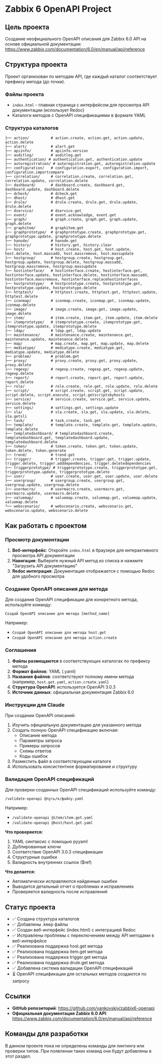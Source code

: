# Zabbix 6 OpenAPI Project

## Цель проекта

Создание неофициального OpenAPI описания для Zabbix 6.0 API на основе официальной документации:
https://www.zabbix.com/documentation/6.0/en/manual/api/reference

## Структура проекта

Проект организован по методам API, где каждый каталог соответствует префиксу метода (до точки).

### Файлы проекта

- `index.html` - главная страница с интерфейсом для просмотра API документации (использует Redoc)
- Каталоги методов с OpenAPI спецификациями в формате YAML

### Структура каталогов

```
├── action/          # action.create, action.get, action.update, action.delete
├── alert/           # alert.get
├── apiinfo/         # apiinfo.version
├── auditlog/        # auditlog.get
├── authentication/ # authentication.get, authentication.update
├── autoregistration/ # autoregistration.get, autoregistration.update
├── configuration/   # configuration.export, configuration.import, configuration.importcompare
├── correlation/     # correlation.create, correlation.get, correlation.update, correlation.delete
├── dashboard/       # dashboard.create, dashboard.get, dashboard.update, dashboard.delete
├── dcheck/          # dcheck.get
├── dhost/           # dhost.get
├── drule/           # drule.create, drule.get, drule.update, drule.delete
├── dservice/        # dservice.get
├── event/           # event.acknowledge, event.get
├── graph/           # graph.create, graph.get, graph.update, graph.delete
├── graphitem/       # graphitem.get
├── graphprototype/  # graphprototype.create, graphprototype.get, graphprototype.update, graphprototype.delete
├── hanode/          # hanode.get
├── history/         # history.get, history.clear
├── host/            # host.create, host.get, host.update, host.delete, host.massadd, host.massremove, host.massupdate
├── hostgroup/       # hostgroup.create, hostgroup.get, hostgroup.update, hostgroup.delete, hostgroup.massadd, hostgroup.massremove, hostgroup.massupdate
├── hostinterface/   # hostinterface.create, hostinterface.get, hostinterface.update, hostinterface.delete, hostinterface.massadd, hostinterface.massremove, hostinterface.replacehostinterfaces
├── hostprototype/   # hostprototype.create, hostprototype.get, hostprototype.update, hostprototype.delete
├── httptest/        # httptest.create, httptest.get, httptest.update, httptest.delete
├── iconmap/         # iconmap.create, iconmap.get, iconmap.update, iconmap.delete
├── image/           # image.create, image.get, image.update, image.delete
├── item/            # item.create, item.get, item.update, item.delete
├── itemprototype/   # itemprototype.create, itemprototype.get, itemprototype.update, itemprototype.delete
├── ldap/            # ldap.get, ldap.update
├── maintenance/     # maintenance.create, maintenance.get, maintenance.update, maintenance.delete
├── map/             # map.create, map.get, map.update, map.delete
├── mediatype/       # mediatype.create, mediatype.get, mediatype.update, mediatype.delete
├── problem/         # problem.get
├── proxy/           # proxy.create, proxy.get, proxy.update, proxy.delete
├── regexp/          # regexp.create, regexp.get, regexp.update, regexp.delete
├── report/          # report.create, report.get, report.update, report.delete
├── role/            # role.create, role.get, role.update, role.delete
├── script/          # script.create, script.get, script.update, script.delete, script.execute, script.getscriptsbyhosts
├── service/         # service.create, service.get, service.update, service.delete
├── settings/        # settings.get, settings.update
├── sla/             # sla.create, sla.get, sla.update, sla.delete, sla.getsli
├── task/            # task.create, task.get
├── template/        # template.create, template.get, template.update, template.delete
├── templatedashboard/ # templatedashboard.create, templatedashboard.get, templatedashboard.update, templatedashboard.delete
├── token/           # token.create, token.get, token.update, token.delete, token.generate
├── trend/           # trend.get
├── trigger/         # trigger.create, trigger.get, trigger.update, trigger.delete, trigger.adddependencies, trigger.deletedependencies
├── triggerprototype/ # triggerprototype.create, triggerprototype.get, triggerprototype.update, triggerprototype.delete
├── user/            # user.create, user.get, user.update, user.delete
├── usergroup/       # usergroup.create, usergroup.get, usergroup.update, usergroup.delete
├── usermacro/       # usermacro.create, usermacro.get, usermacro.update, usermacro.delete
├── valuemap/        # valuemap.create, valuemap.get, valuemap.update, valuemap.delete
└── webscenario/     # webscenario.create, webscenario.get, webscenario.update, webscenario.delete
```

## Как работать с проектом

### Просмотр документации

1. **Веб-интерфейс**: Откройте `index.html` в браузере для интерактивного просмотра API документации
2. **Навигация**: Выберите нужный API метод из списка и нажмите "Загрузить API документацию"
3. **Redoc интеграция**: Документация отображается с помощью Redoc для удобного просмотра

### Создание OpenAPI описания для метода

Для создания OpenAPI спецификации для конкретного метода, используйте команду:

```
Создай OpenAPI описание для метода [method_name]
```

Например:
- `Создай OpenAPI описание для метода host.get`
- `Создай OpenAPI описание для метода action.create`

### Соглашения

1. **Файлы размещаются** в соответствующих каталогах по префиксу метода
2. **Формат файлов**: YAML (.yaml)
3. **Названия файлов**: соответствуют полному имени метода (например, `host.get.yaml`, `action.create.yaml`)
4. **Структура OpenAPI**: используется OpenAPI 3.0.3
5. **Источник данных**: официальная документация Zabbix 6.0

### Инструкции для Claude

При создании OpenAPI описаний:
1. Изучить официальную документацию для указанного метода
2. Создать полную OpenAPI спецификацию включая:
   - Описание метода
   - Параметры запроса
   - Примеры запросов
   - Схемы ответов
   - Коды ошибок
3. Разместить файл в соответствующем каталоге
4. Использовать консистентное форматирование и структуру

### Валидация OpenAPI спецификаций

Для проверки созданных OpenAPI спецификаций используйте команду:

```
/validate-openapi @путь/к/файлу.yaml
```

Например:
- `/validate-openapi @item/item.get.yaml`
- `/validate-openapi @host/host.get.yaml`

**Что проверяется:**
1. YAML синтаксис с помощью pyyaml
2. Дублированные ключи
3. Соответствие OpenAPI 3.0.3 спецификации
4. Структурные ошибки
5. Валидность внутренних ссылок ($ref)

**Что делается:**
- Автоматически исправляются найденные ошибки
- Выводится детальный отчет о проблемах и исправлениях
- Проверяется валидность после исправлений

## Статус проекта

- ✅ Создана структура каталогов
- ✅ Добавлены .keep файлы
- ✅ Создан веб-интерфейс (index.html) с интеграцией Redoc
- ✅ Исправлены проблемы с переключением между API методами в веб-интерфейсе
- ✅ Реализована поддержка host.get метода
- ✅ Реализована поддержка item.get метода
- ✅ Реализована поддержка trigger.get метода
- ✅ Реализована поддержка drule.get метода
- ✅ Добавлена система валидации OpenAPI спецификаций
- ⏳ OpenAPI спецификации для остальных методов создаются по запросу

## Ссылки

- **GitHub репозиторий**: https://github.com/yankovskiy/zabbix6-openapi
- **Официальная документация Zabbix 6.0 API**: https://www.zabbix.com/documentation/6.0/en/manual/api/reference

## Команды для разработки

В данном проекте пока не определены команды для линтинга или проверки типов. При появлении таких команд они будут добавлены в этот раздел.